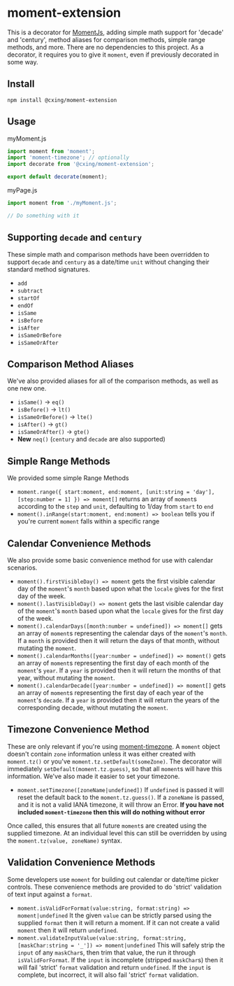 # moment-extension

This is a decorator for [MomentJs](https://momentjs.com), adding simple math support for 'decade' and 'century', method aliases for comparison methods, simple range methods, and more. There are no dependencies to this project. As a decorator, it requires you to give it `moment`, even if previously decorated in some way.

## Install

```
npm install @cxing/moment-extension
```

## Usage

myMoment.js
```js
import moment from 'moment';
import 'moment-timezone'; // optionally
import decorate from '@cxing/moment-extension';

export default decorate(moment);
```

myPage.js
```js
import moment from './myMoment.js';

// Do something with it
```

## Supporting `decade` and `century`

These simple math and comparison methods have been overridden to support `decade` and `century` as a date/time `unit` without changing their standard method signatures.

- `add`
- `subtract`
- `startOf`
- `endOf`
- `isSame`
- `isBefore`
- `isAfter`
- `isSameOrBefore`
- `isSameOrAfter`

## Comparison Method Aliases

We've also provided aliases for all of the comparison methods, as well as one new one.

- `isSame()` -> `eq()`
- `isBefore()` -> `lt()`
- `isSameOrBefore()` -> `lte()`
- `isAfter()` -> `gt()`
- `isSameOrAfter()` -> `gte()`
- **New** `neq()` (`century` and `decade` are also supported)

## Simple Range Methods

We provided some simple Range Methods

- `moment.range({ start:moment, end:moment, [unit:string = 'day'], [step:number = 1] }) => moment[]` returns an array of `moment`s according to the `step` and `unit`, defaulting to 1/day from `start` to `end`
- `moment().inRange(start:moment, end:moment) => boolean` tells you if you're current `moment` falls within a specific range

## Calendar Convenience Methods

We also provide some basic convenience method for use with calendar scenarios.

- `moment().firstVisibleDay() => moment` gets the first visible calendar day of the `moment`'s `month` based upon what the `locale` gives for the first day of the week.
- `moment().lastVisibleDay() => moment` gets the last visible calendar day of the `moment`'s `month` based upon what the `locale` gives for the first day of the week.
- `moment().calendarDays([month:number = undefined]) => moment[]` gets an array of `moment`s representing the calendar days of the `moment`'s `month`. If a `month` is provided then it will return the days of that month, without mutating the `moment`.
- `moment().calendarMonths([year:number = undefined]) => moment()` gets an array of `moment`s representing the first day of each month of the `moment`'s `year`. If a `year` is provided then it will return the months of that year, without mutating the `moment`.
- `moment().calendarDecade([year:number = undefined]) => moment[]` gets an array of `moment`s representing the first day of each year of the `moment`'s `decade`. If a `year` is provided then it will return the years of the corresponding decade, without mutating the `moment`.

## Timezone Convenience Method

These are only relevant if you're using [moment-timezone](https://momentjs.com/timezone/). A `moment` object doesn't contain `zone` information unless it was either created with `moment.tz()` or you've `moment.tz.setDefault(someZone)`. The decorator will immediately `setDefault(moment.tz.guess)`, so that all `moment`s will have this information. We've also made it easier to set your timezone.

- `moment.setTimezone([zoneName|undefined])` If `undefined` is passed it will reset the default back to the `moment.tz.guess()`. If a `zoneName` is passed, and it is not a valid IANA timezone, it will throw an Error. **If you have not included `moment-timezone` then this will do nothing without error**

Once called, this ensures that all future `moment`s are created using the supplied timezone. At an individual level this can still be overridden by using the `moment.tz(value, zoneName)` syntax.

## Validation Convenience Methods

Some developers use `moment` for building out calendar or date/time picker controls. These convenience methods are provided to do 'strict' validation of text input against a `format`.

- `moment.isValidForFormat(value:string, format:string) => moment|undefined` It the given `value` can be strictly parsed using the supplied `format` then it will return a moment. If it can not create a valid `moment` then it will return `undefined`. 
- `moment.validateInputValue(value:string, format:string, [maskChar:string = '_']) => moment|undefined` This will safely strip the `input` of any `maskChar`s, then trim that value, the run it through `isValidForFormat`. If the `input` is incomplete (stripped `maskChar`s) then it will fail 'strict' `format` validation and return `undefined`. If the `input` is complete, but incorrect, it will also fail 'strict' `format` validation.